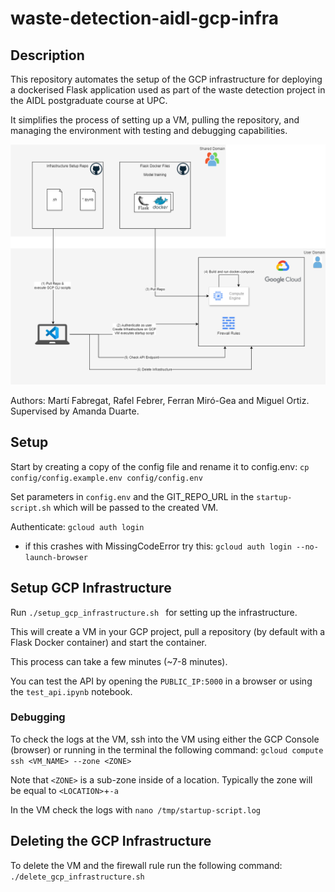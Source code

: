# waste-detection-aidl-gcp-infra

## Description

This repository automates the setup of the GCP infrastructure for deploying a dockerised Flask application used as part of the waste detection project in the AIDL postgraduate course at UPC.

It simplifies the process of setting up a VM, pulling the repository, and managing the environment with testing and debugging capabilities.

![Architecture](images/architecture-Infra-Setup-v2.drawio.png)

Authors: Martí Fabregat, Rafel Febrer, Ferran Miró-Gea and Miguel Ortiz. Supervised by Amanda Duarte.


## Setup
Start by creating a copy of the config file and rename it to config.env:
`cp config/config.example.env config/config.env`

Set parameters in `config.env` and the GIT_REPO_URL in the `startup-script.sh` which will be passed to the created VM.

Authenticate:
`gcloud auth login`

- if this crashes with MissingCodeError try this:
`gcloud auth login --no-launch-browser`

## Setup GCP Infrastructure

Run `./setup_gcp_infrastructure.sh ` for setting up the infrastructure.

This will create a VM in your GCP project, pull a repository (by default with a Flask Docker container) and start the container.

This process can take a few minutes (~7-8 minutes).

You can test the API by opening the `PUBLIC_IP:5000` in a browser or using the `test_api.ipynb` notebook.


### Debugging

To check the logs at the VM, ssh into the VM using either the GCP Console (browser) or running in the terminal the following command:
`gcloud compute ssh <VM_NAME> --zone <ZONE>`

Note that `<ZONE>` is a sub-zone inside of a location. Typically the zone will be equal to `<LOCATION>`+`-a`

In the VM check the logs with `nano /tmp/startup-script.log`

## Deleting the GCP Infrastructure

To delete the VM and the firewall rule run the following command:
` ./delete_gcp_infrastructure.sh `
